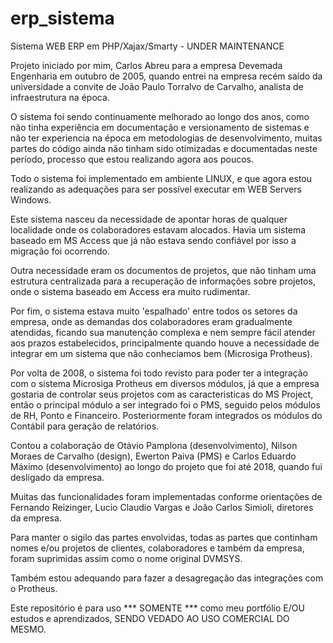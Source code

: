 # erp_sistema
Sistema WEB ERP em PHP/Xajax/Smarty - UNDER MAINTENANCE

Projeto iniciado por mim, Carlos Abreu para a empresa Devemada Engenharia em outubro de 2005, quando entrei na empresa recém saído da universidade a convite de João Paulo Torralvo de Carvalho, analista de infraestrutura na época.

O sistema foi sendo continuamente melhorado ao longo dos anos, como não tinha experiência em documentação e versionamento de sistemas e não ter experiencia na época em metodologias de desenvolvimento, muitas partes do código ainda não tinham sido otimizadas e documentadas neste período, processo que estou realizando agora aos poucos.

Todo o sistema foi implementado em ambiente LINUX, e que agora estou realizando as adequações para ser possível executar em WEB Servers Windows.

Este sistema nasceu da necessidade de apontar horas de qualquer localidade onde os colaboradores estavam alocados. Havia um sistema baseado em MS Access que já não estava sendo confiável por isso a migração foi ocorrendo.

Outra necessidade eram os documentos de projetos, que não tinham uma estrutura centralizada para a recuperação de informações sobre projetos, onde o sistema baseado em Access era muito rudimentar.

Por fim, o sistema estava muito 'espalhado' entre todos os setores da empresa, onde as demandas dos colaboradores eram gradualmente atendidas, ficando sua manutenção complexa e nem sempre fácil atender aos prazos estabelecidos, principalmente quando houve a necessidade de integrar em um sistema que não conheciamos bem (Microsiga Protheus).

Por volta de 2008, o sistema foi todo revisto para poder ter a integração com o sistema Microsiga Protheus em diversos módulos, já que a empresa gostaria de controlar seus projetos com as caracteristicas do MS Project, então o principal módulo a ser integrado foi o PMS, seguido pelos módulos de RH, Ponto e Financeiro. Posteriormente foram integrados os módulos do Contábil para geração de relatórios.

Contou a colaboração de Otávio Pamplona (desenvolvimento), Nilson Moraes de Carvalho (design), Ewerton Paiva (PMS) e Carlos Eduardo Máximo (desenvolvimento) ao longo do projeto que foi até 2018, quando fui desligado da empresa.

Muitas das funcionalidades foram implementadas conforme orientações de Fernando Reizinger, Lucio Claudio Vargas e João Carlos Simioli, diretores da empresa.

Para manter o sigilo das partes envolvidas, todas as partes que continham nomes e/ou projetos de clientes, colaboradores e também da empresa, foram suprimidas assim como o nome original DVMSYS.

Também estou adequando para fazer a desagregação das integrações com o Protheus.

Este repositório é para uso *** SOMENTE *** como meu portfólio E/OU estudos e aprendizados, SENDO VEDADO AO USO COMERCIAL DO MESMO.
